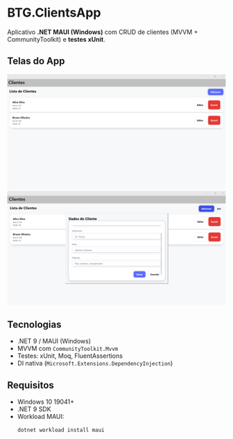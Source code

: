 # BTG.ClientsApp

Aplicativo **.NET MAUI (Windows)** com CRUD de clientes (MVVM + CommunityToolkit) e **testes xUnit**.

## Telas do App 
  ![Lista](docs/images/lista.png)
  ![Formulário](docs/images/form.png)

## Tecnologias
- .NET 9 / MAUI (Windows)
- MVVM com `CommunityToolkit.Mvvm`
- Testes: xUnit, Moq, FluentAssertions
- DI nativa (`Microsoft.Extensions.DependencyInjection`)

## Requisitos
- Windows 10 19041+  
- .NET 9 SDK  
- Workload MAUI:
  ```bash
  dotnet workload install maui
 
